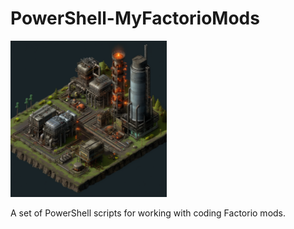 # PowerShell-MyFactorioMods

<img src="https://github.com/PrimeEagle/PowerShell-MyFactorioMods/blob/main/factorio%20script.png?raw=true" width="250" />

A set of PowerShell scripts for working with coding Factorio mods.
